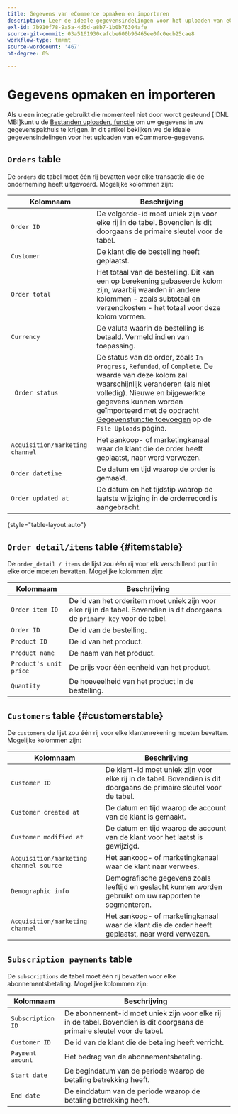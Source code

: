 ```yaml
---
title: Gegevens van eCommerce opmaken en importeren
description: Leer de ideale gegevensindelingen voor het uploaden van eCommerce-gegevens.
exl-id: 7b910f78-9a5a-4d5d-a8b7-1b0b76304afe
source-git-commit: 03a5161930cafcbe600b96465ee0fc0ecb25cae8
workflow-type: tm+mt
source-wordcount: '467'
ht-degree: 0%

---
```


# Gegevens opmaken en importeren

Als u een integratie gebruikt die momenteel niet door wordt gesteund [!DNL MBI]kunt u de [Bestanden uploaden, functie](using-file-uploader.md) om uw gegevens in uw gegevenspakhuis te krijgen. In dit artikel bekijken we de ideale gegevensindelingen voor het uploaden van eCommerce-gegevens.

## `Orders` table

De `orders` de tabel moet één rij bevatten voor elke transactie die de onderneming heeft uitgevoerd. Mogelijke kolommen zijn:

| Kolomnaam | Beschrijving |
|----|----|
| `Order ID` | De volgorde-id moet uniek zijn voor elke rij in de tabel. Bovendien is dit doorgaans de primaire sleutel voor de tabel. |
| `Customer` | De klant die de bestelling heeft geplaatst. |
| `Order total` | Het totaal van de bestelling. Dit kan een op berekening gebaseerde kolom zijn, waarbij waarden in andere kolommen - zoals subtotaal en verzendkosten - het totaal voor deze kolom vormen. |
| `Currency` | De valuta waarin de bestelling is betaald. Vermeld indien van toepassing. |
| ` Order status` | De status van de order, zoals `In Progress`, `Refunded`, of `Complete`. De waarde van deze kolom zal waarschijnlijk veranderen (als niet volledig). Nieuwe en bijgewerkte gegevens kunnen worden geïmporteerd met de opdracht [Gegevensfunctie toevoegen](../../../data-analyst/importing-data/connecting-data/using-file-uploader.md) op de `File Uploads` pagina. |
| `Acquisition/marketing channel` | Het aankoop- of marketingkanaal waar de klant die de order heeft geplaatst, naar werd verwezen. |
| `Order datetime` | De datum en tijd waarop de order is gemaakt. |
| `Order updated at` | De datum en het tijdstip waarop de laatste wijziging in de orderrecord is aangebracht. |

{style=&quot;table-layout:auto&quot;}

## `Order detail/items` table {#itemstable}

De `order_detail / items` de lijst zou één rij voor elk verschillend punt in elke orde moeten bevatten. Mogelijke kolommen zijn:

| Kolomnaam | Beschrijving |
|----|----|
| `Order item ID` | De id van het orderitem moet uniek zijn voor elke rij in de tabel. Bovendien is dit doorgaans de `primary key` voor de tabel. |
| `Order ID` | De id van de bestelling. |
| `Product ID` | De id van het product. |
| `Product name` | De naam van het product. |
| `Product's unit price` | De prijs voor één eenheid van het product. |
| `Quantity` | De hoeveelheid van het product in de bestelling. |

## `Customers` table {#customerstable}

De `customers` de lijst zou één rij voor elke klantenrekening moeten bevatten. Mogelijke kolommen zijn:

| Kolomnaam | Beschrijving |
|----|----|
| `Customer ID` | De klant-id moet uniek zijn voor elke rij in de tabel. Bovendien is dit doorgaans de primaire sleutel voor de tabel. |
| `Customer created at` | De datum en tijd waarop de account van de klant is gemaakt. |
| `Customer modified at` | De datum en tijd waarop de account van de klant voor het laatst is gewijzigd. |
| `Acquisition/marketing channel source` | Het aankoop- of marketingkanaal waar de klant naar verwees. |
| `Demographic info` | Demografische gegevens zoals leeftijd en geslacht kunnen worden gebruikt om uw rapporten te segmenteren. |
| `Acquisition/marketing channel` | Het aankoop- of marketingkanaal waar de klant die de order heeft geplaatst, naar werd verwezen. |

## `Subscription payments` table

De `subscriptions` de tabel moet één rij bevatten voor elke abonnementsbetaling. Mogelijke kolommen zijn:

| Kolomnaam | Beschrijving |
|----|----|
| `Subscription ID` | De abonnement-id moet uniek zijn voor elke rij in de tabel. Bovendien is dit doorgaans de primaire sleutel voor de tabel. |
| `Customer ID` | De id van de klant die de betaling heeft verricht. |
| `Payment amount` | Het bedrag van de abonnementsbetaling. |
| `Start date` | De begindatum van de periode waarop de betaling betrekking heeft. |
| `End date` | De einddatum van de periode waarop de betaling betrekking heeft. |
